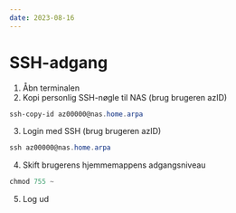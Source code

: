```yaml
---
date: 2023-08-16
---
```


# SSH-adgang

1. Åbn terminalen
2. Kopi personlig SSH-nøgle til NAS (brug brugeren azID)

```powershell
ssh-copy-id az00000@nas.home.arpa
```

3. Login med SSH (brug brugeren azID)


```powershell
ssh az00000@nas.home.arpa
```

4. Skift brugerens hjemmemappens adgangsniveau

```powershell
chmod 755 ~
```

5. Log ud